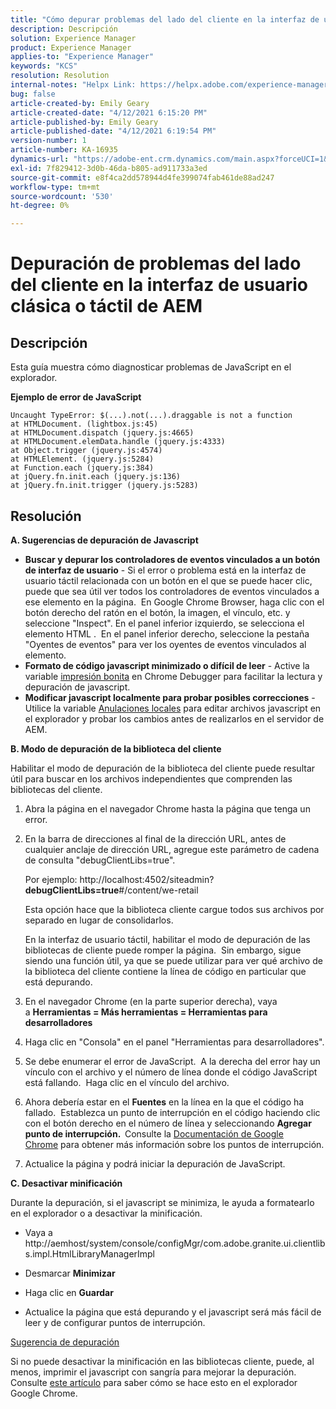```yaml
---
title: "Cómo depurar problemas del lado del cliente en la interfaz de usuario clásica o táctil de AEM"
description: Descripción
solution: Experience Manager
product: Experience Manager
applies-to: "Experience Manager"
keywords: "KCS"
resolution: Resolution
internal-notes: "Helpx Link: https://helpx.adobe.com/experience-manager/kb/How-to-debug-javascript-errors-in-AEM.html"
bug: false
article-created-by: Emily Geary
article-created-date: "4/12/2021 6:15:20 PM"
article-published-by: Emily Geary
article-published-date: "4/12/2021 6:19:54 PM"
version-number: 1
article-number: KA-16935
dynamics-url: "https://adobe-ent.crm.dynamics.com/main.aspx?forceUCI=1&pagetype=entityrecord&etn=knowledgearticle&id=2eb50a08-bb9b-eb11-b1ac-000d3a3680d8"
exl-id: 7f829412-3d0b-46da-b805-ad911733a3ed
source-git-commit: e8f4ca2dd578944d4fe399074fab461de88ad247
workflow-type: tm+mt
source-wordcount: '530'
ht-degree: 0%

---
```


# Depuración de problemas del lado del cliente en la interfaz de usuario clásica o táctil de AEM

## Descripción


Esta guía muestra cómo diagnosticar problemas de JavaScript en el explorador.

<b>Ejemplo de error de JavaScript</b>




```
Uncaught TypeError: $(...).not(...).draggable is not a function
at HTMLDocument. (lightbox.js:45)
at HTMLDocument.dispatch (jquery.js:4665)
at HTMLDocument.elemData.handle (jquery.js:4333)
at Object.trigger (jquery.js:4574)
at HTMLElement. (jquery.js:5284)
at Function.each (jquery.js:384)
at jQuery.fn.init.each (jquery.js:136)
at jQuery.fn.init.trigger (jquery.js:5283)
```



## Resolución


<b>A. Sugerencias de depuración de Javascript</b>

- <b>Buscar y depurar los controladores de eventos vinculados a un botón de interfaz de usuario</b> - Si el error o problema está en la interfaz de usuario táctil relacionada con un botón en el que se puede hacer clic, puede que sea útil ver todos los controladores de eventos vinculados a ese elemento en la página.  En Google Chrome Browser, haga clic con el botón derecho del ratón en el botón, la imagen, el vínculo, etc. y seleccione &quot;Inspect&quot;. En el panel inferior izquierdo, se selecciona el elemento HTML .  En el panel inferior derecho, seleccione la pestaña &quot;Oyentes de eventos&quot; para ver los oyentes de eventos vinculados al elemento.
- <b>Formato de código javascript minimizado o difícil de leer</b> - Active la variable [impresión bonita](https://developers.google.com/web/tools/chrome-devtools/javascript/pretty-print) en Chrome Debugger para facilitar la lectura y depuración de javascript.
- <b>Modificar javascript localmente para probar posibles correcciones</b> - Utilice la variable [Anulaciones locales](https://developers.google.com/web/updates/2018/01/devtools#overrides) para editar archivos javascript en el explorador y probar los cambios antes de realizarlos en el servidor de AEM.


<b>B. Modo de depuración de la biblioteca del cliente</b>

Habilitar el modo de depuración de la biblioteca del cliente puede resultar útil para buscar en los archivos independientes que comprenden las bibliotecas del cliente.

1. Abra la página en el navegador Chrome hasta la página que tenga un error.
2. En la barra de direcciones al final de la dirección URL, antes de cualquier anclaje de dirección URL, agregue este parámetro de cadena de consulta &quot;debugClientLibs=true&quot;.

   Por ejemplo: http://localhost:4502/siteadmin?<b>debugClientLibs=true</b>#/content/we-retail

   Esta opción hace que la biblioteca cliente cargue todos sus archivos por separado en lugar de consolidarlos.

   En la interfaz de usuario táctil, habilitar el modo de depuración de las bibliotecas de cliente puede romper la página.  Sin embargo, sigue siendo una función útil, ya que se puede utilizar para ver qué archivo de la biblioteca del cliente contiene la línea de código en particular que está depurando.
3. En el navegador Chrome (en la parte superior derecha), vaya a <b>Herramientas = Más herramientas = Herramientas para desarrolladores</b>
4. Haga clic en &quot;Consola&quot; en el panel &quot;Herramientas para desarrolladores&quot;.
5. Se debe enumerar el error de JavaScript.  A la derecha del error hay un vínculo con el archivo y el número de línea donde el código JavaScript está fallando.  Haga clic en el vínculo del archivo.
6. Ahora debería estar en el <b>Fuentes</b> en la línea en la que el código ha fallado.  Establezca un punto de interrupción en el código haciendo clic con el botón derecho en el número de línea y seleccionando <b>Agregar punto de interrupción.  </b>Consulte la [Documentación de Google Chrome](https://developers.google.com/web/tools/chrome-devtools/javascript/breakpoints) para obtener más información sobre los puntos de interrupción.
7. Actualice la página y podrá iniciar la depuración de JavaScript.


<b>C. Desactivar minificación</b>

Durante la depuración, si el javascript se minimiza, le ayuda a formatearlo en el explorador o a desactivar la minificación.

- Vaya a http://aemhost/system/console/configMgr/com.adobe.granite.ui.clientlibs.impl.HtmlLibraryManagerImpl


- Desmarcar <b>Minimizar</b>


- Haga clic en <b>Guardar</b>


- Actualice la página que está depurando y el javascript será más fácil de leer y de configurar puntos de interrupción.


<u>Sugerencia de depuración</u>

Si no puede desactivar la minificación en las bibliotecas cliente, puede, al menos, imprimir el javascript con sangría para mejorar la depuración. Consulte [este artículo](https://developers.google.com/web/tools/chrome-devtools/javascript/pretty-print) para saber cómo se hace esto en el explorador Google Chrome.
